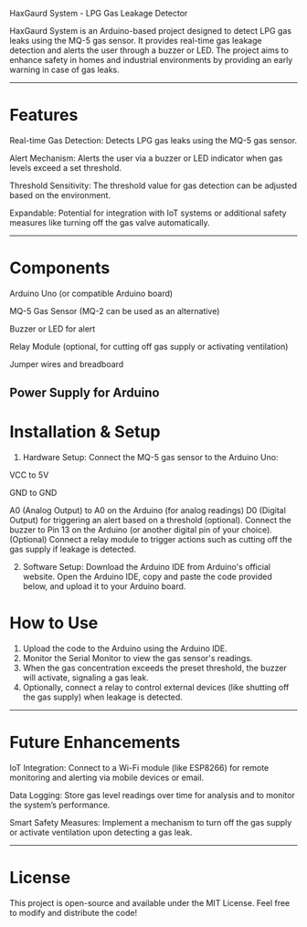HaxGaurd System - LPG Gas Leakage Detector
 
HaxGaurd System is an Arduino-based project designed to detect LPG gas leaks using the MQ-5 gas sensor. It provides real-time gas leakage detection and alerts the user through a buzzer or LED. The project aims to enhance safety in homes and industrial environments by providing an early warning in case of gas leaks.

---
# Features

Real-time Gas Detection: Detects LPG gas leaks using the MQ-5 gas sensor.

Alert Mechanism: Alerts the user via a buzzer or LED indicator when gas levels exceed a set threshold.

Threshold Sensitivity: The threshold value for gas detection can be adjusted based on the environment.

Expandable: Potential for integration with IoT systems or additional safety measures like turning off the gas valve automatically.

---
# Components

Arduino Uno (or compatible Arduino board)

MQ-5 Gas Sensor (MQ-2 can be used as an alternative)

Buzzer or LED for alert

Relay Module (optional, for cutting off gas supply or activating ventilation)

Jumper wires and breadboard

Power Supply for Arduino
---
# Installation & Setup

1. Hardware Setup:
Connect the MQ-5 gas sensor to the Arduino Uno:

VCC to 5V

GND to GND

A0 (Analog Output) to A0 on the Arduino (for analog readings)
D0 (Digital Output) for triggering an alert based on a threshold (optional).
Connect the buzzer to Pin 13 on the Arduino (or another digital pin of your choice).
(Optional) Connect a relay module to trigger actions such as cutting off the gas supply if leakage is detected.

2. Software Setup:
Download the Arduino IDE from Arduino's official website.
Open the Arduino IDE, copy and paste the code provided below, and upload it to your Arduino board.

# How to Use

1. Upload the code to the Arduino using the Arduino IDE.
2. Monitor the Serial Monitor to view the gas sensor's readings.
3. When the gas concentration exceeds the preset threshold, the buzzer will activate, signaling a gas leak.
4. Optionally, connect a relay to control external devices (like shutting off the gas supply) when leakage is detected.

---

# Future Enhancements

IoT Integration: Connect to a Wi-Fi module (like ESP8266) for remote monitoring and alerting via mobile devices or email.

Data Logging: Store gas level readings over time for analysis and to monitor the system’s performance.

Smart Safety Measures: Implement a mechanism to turn off the gas supply or activate ventilation upon detecting a gas leak.

---
# License
This project is open-source and available under the MIT License. Feel free to modify and distribute the code!